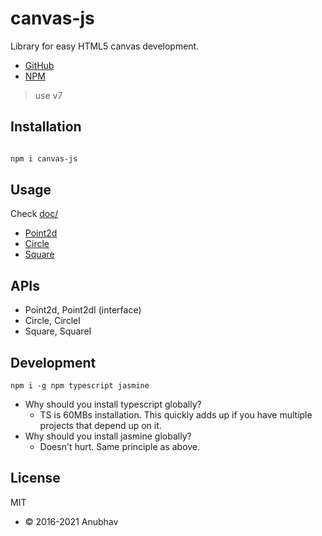 # canvas-js

Library for easy HTML5 canvas development.

- [GitHub](https://github.com/IAmAnubhavSaini/canvas-js)
- [NPM](https://www.npmjs.com/package/@f0c1s/canvas-js)

> use v7

## Installation

```bash

npm i canvas-js

```

## Usage

Check [doc/](./doc)

- [Point2d](./doc/Point2d.md)
- [Circle](./doc/Circle.md)
- [Square](./doc/Square.md)

## APIs

- Point2d, Point2dI (interface)
- Circle, CircleI
- Square, SquareI

## Development

`npm i -g npm typescript jasmine`

- Why should you install typescript globally?
    - TS is 60MBs installation. This quickly adds up if you have multiple projects that depend up on it.
- Why should you install jasmine globally?
    - Doesn't hurt. Same principle as above.

## License

MIT

- &copy; 2016-2021 Anubhav
